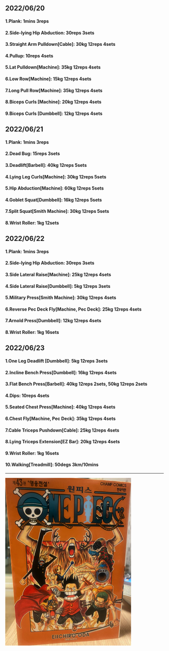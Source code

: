 ## 2022/06/20
#### 1.Plank: 1mins 3reps
#### 2.Side-lying Hip Abduction: 30reps 3sets
#### 3.Straight Arm Pulldown\[Cable\]: 30kg 12reps 4sets
#### 4.Pullup: 10reps 4sets
#### 5.Lat Pulldown\[Machine\]: 35kg 12reps 4sets
#### 6.Low Row\[Machine\]: 15kg 12reps 4sets
#### 7.Long Pull Row\[Machine]: 35kg 12reps 4sets
#### 8.Biceps Curls \[Machine\]: 20kg 12reps 4sets
#### 9.Biceps Curls \[Dumbbell\]: 12kg 12reps 4sets

## 2022/06/21
#### 1.Plank: 1mins 3reps
#### 2.Dead Bug: 15reps 3sets
#### 3.Deadlift\[Barbell\]: 40kg 12reps 5sets
#### 4.Lying Leg Curls\[Machine\]: 30kg 12reps 5sets
#### 5.Hip Abduction\[Machine\]: 60kg 12reps 5sets
#### 4.Goblet Squat\[Dumbbell\]: 16kg 12reps 5sets
#### 7.Split Squat\[Smith Machine\]: 30kg 12reps 5sets
#### 8.Wrist Roller: 1kg 12sets

## 2022/06/22
#### 1.Plank: 1mins 3reps
#### 2.Side-lying Hip Abduction: 30reps 3sets
#### 3.Side Lateral Raise\[Machine\]: 25kg 12reps 4sets
#### 4.Side Lateral Raise\[Dumbbell\]: 5kg 12reps 3sets
#### 5.Military Press\[Smith Machine\]: 30kg 12reps 4sets
#### 6.Reverse Pec Deck Fly\[Machine, Pec Deck\]: 25kg 12reps 4sets
#### 7.Arnold Press\[Dumbbell\]: 12kg 12reps 4sets
#### 8.Wrist Roller: 1kg 16sets

## 2022/06/23
#### 1.One Leg Deadlift \[Dumbbell\]: 5kg 12reps 3sets
#### 2.Incline Bench Press\[Dumbbell\]: 16kg 12reps 4sets
#### 3.Flat Bench Press\[Barbell\]: 40kg 12reps 2sets, 50kg 12reps 2sets 
#### 4.Dips: 10reps 4sets
#### 5.Seated Chest Press\[Machine\]: 40kg 12reps 4sets
#### 6.Chest Fly\[Machine, Pec Deck\]: 35kg 12reps 4sets
#### 7.Cable Triceps Pushdown\[Cable\]: 25kg 12reps 4sets
#### 8.Lying Triceps Extension\[EZ Bar\]: 20kg 12reps 4sets 
#### 9.Wrist Roller: 1kg 16sets
#### 10.Walking\[Treadmill\]: 50degs 3km/10mins

---

<img src='./_resources/__043.png' width='400px' />
